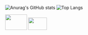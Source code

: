 ![Anurag's GitHub stats](https://github-readme-stats.vercel.app/api?username=ViniciusCosmos&theme=transparent&show_icons=true)
![Top Langs](https://github-readme-stats.vercel.app/api/top-langs/?username=ViniciusCosmos&theme=transparent&show_progress=true)

<div style="display: inline-block">
<img height="50" width="70" src="https://cdn.jsdelivr.net/gh/devicons/devicon@latest/icons/java/java-original.svg" />         
<img height="40" width="60" src="https://cdn.jsdelivr.net/gh/devicons/devicon@latest/icons/c/c-original.svg" />
<!--- <img height="40" width="60" src="https://cdn.jsdelivr.net/gh/devicons/devicon@latest/icons/arduino/arduino-original-wordmark.svg" />
          
                   
          
                    
<!---
ViniciusCosmos/ViniciusCosmos is a ✨ special ✨ repository because its `README.md` (this file) appears on your GitHub profile.
You can click the Preview link to take a look at your changes.
--->

